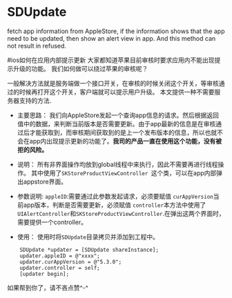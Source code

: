 # SDUpdate
fetch app information from AppleStore,  if the information shows that the app need to be updated, then show an alert view in app. And this method can not result in refused.

#ios如何在应用内部提示更新
大家都知道苹果目前审核时要求应用内不能出现提示升级的功能。
我们如何做可以绕过苹果的审核呢？

一般解决方法就是服务端做一个接口开关，在审核的时候关闭这个开关，等审核通过的时候再打开这个开关，客户端就可以提示用户升级。
本文提供一种不需要服务器支持的方法.

- 主要思路：
我们向AppleStore发起一个查询app信息的请求。然后根据返回值中的数据，来判断当前版本是否需要更新。由于app最新的信息是在审核通过后才能获取到，而审核期间获取到的是上一个发布版本的信息，所以也就不会在app内出现提示更新的功能了。**我司的产品一直在使用这个功能，没有被拒的风险。**

- 说明：
所有非界面操作均放到global线程中来执行，因此不需要再进行线程操作。
其中使用了`SKStoreProductViewController `这个类，可以在app内部弹出appstore界面。

- 参数说明:
`appleID`:需要通过此参数发起请求，必须要赋值
`curAppVersion`当前app版本，判断是否需要更新，必须赋值
`controller`本方法中使用了`UIAlertController`和`SKStoreProductViewController`.在弹出这两个界面时，需要提供一个controller。

- 使用：
使用时将`SDUpdate`目录拷贝并添加到工程中。
```
    SDUpdate *updater = [SDUpdate shareInstance];
    updater.appleID = @"xxxx";
    updater.curAppVersion = @"5.3.0";
    updater.controller = self;
    [updater begin];
```

如果帮到你了，请不吝点赞^-^


